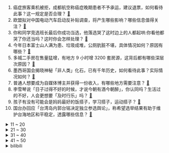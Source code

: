 1. 癌症旅客乘机被拒，成都航空称癌症晚期患者不予承运，建议退票，如何看待此事？这一规定是否合理？ [:link:](https://www.zhihu.com/question/621704426)
2. 欧盟拟对中国电动汽车启动反补贴调查，将产生哪些影响？哪些信息值得关注？ [:link:](https://www.zhihu.com/question/621870838)
3. 你和同学竞选班长最后你成功当选，他落选哭了这时边上的人都起哄:你看他都哭了你还当吗？这时你会怎样处理？ [:link:](https://www.zhihu.com/question/453527581)
4. 今年日本富士山人满为患、垃圾成堆，公厕肮脏不堪，具体情况如何？原因有哪些？ [:link:](https://www.zhihu.com/question/621658473)
5. 多城二手房在售量猛增，有地方 9 小时增 3200 套房源，这背后都有哪些深层次原因？ [:link:](https://www.zhihu.com/question/621738363)
6. 墨西哥国会揭晓神秘「非人类」化石，已有千年历史，如何看待此事？实际情况如何？ [:link:](https://www.zhihu.com/question/621897341)
7. 普通人想要成为自媒体博主并获得一份收入，有哪些地方需要注意？ [:link:](https://www.zhihu.com/question/616765723)
8. 李雪琴说「日子过得不好的时候，才说今朝有酒今朝醉」，你认同吗？生活过的不好，人会更想要「及时行乐」吗？ [:link:](https://www.zhihu.com/question/621466828)
9. 孩子有没有可能会是妈妈最好的饭搭子，学习搭子，运动搭子？ [:link:](https://www.zhihu.com/question/617573352)
10. 国台办回应「台湾岛内郭台铭决定独立参选舆论」，称希望选举结果有助于维护台海地区和平稳定，透露哪些信息？ [:link:](https://www.zhihu.com/question/621811871)
<details>
<summary>11 ~ 20</summary>

11. 中秋+国庆长假快到了，你收到婚礼请柬了吗？越来越多年轻人不喜欢办婚礼，婚礼究竟有必要办吗？ [:link:](https://www.zhihu.com/question/621492813)
12. 华为和小米达成全球专利交叉许可协议，覆盖 5G 通信技术，如何看待此事？ [:link:](https://www.zhihu.com/question/621828059)
13. 如何看待李佳琦连夜道歉「如果我是评论里的那位女生，该有多失望啊」？ [:link:](https://www.zhihu.com/question/621475458)
14. 为什么 400 米被称为最难的径赛项目？ [:link:](https://www.zhihu.com/question/298446697)
15. 为什么电脑一般不能像手机一样一直开机？ [:link:](https://www.zhihu.com/question/619130012)
16. 什么叫无效社交？ [:link:](https://www.zhihu.com/question/400594636)
17. 李佳琦怼网友买不起要看下自身原因，是否会影响双十一的销售额? [:link:](https://www.zhihu.com/question/621486579)
18. 把1万节10伏的电池串联起来，是不是就可以得到100000V的超高电压，在使用中可能出现什么问题？ [:link:](https://www.zhihu.com/question/621049070)
19. 哪句诗让你读起来很难过？ [:link:](https://www.zhihu.com/question/617200638)
20. 清华大学副教授严飞说「我们进入了一个由消费定义自身的社会」，你认为消费习惯可以定义我们是谁吗？ [:link:](https://www.zhihu.com/question/621466875)
</details>
<details>
<summary>21 ~ 30</summary>

21. 可以看看你们家被宠物毁掉的那些物品吗？ [:link:](https://www.zhihu.com/question/621365525)
22. 「金普会」登场，金正恩称「全面无条件支持」俄罗斯，此次会面哪些信息值得关注？ [:link:](https://www.zhihu.com/question/621856121)
23. 一个人吃饭会很孤独吗？ [:link:](https://www.zhihu.com/question/618023855)
24. 猫咪会觉得其他猫更漂亮？还是觉得自己天下「独美」？ [:link:](https://www.zhihu.com/question/621517512)
25. 「当岁月给了你什么好东西，却总担心前面是不是有坑在等着」，为什么我们总有这种忧患意识？这是一件好事吗？ [:link:](https://www.zhihu.com/question/621466842)
26. 不同价位眉笔的成分差异到底有多大？ [:link:](https://www.zhihu.com/question/621636268)
27. 车企对于高龄员工的裁员，是不是意味着车企只喜欢招收年轻人？ [:link:](https://www.zhihu.com/question/619481358)
28. 傅首尔老刘离婚后又复婚，夫妻如何维持亲密关系？怎样打造夫妻间的「新人感」？ [:link:](https://www.zhihu.com/question/621697974)
29. 我现在大学，同学都在备考公务员，但我对这些不感兴趣，是我错了还是他们错了？ [:link:](https://www.zhihu.com/question/620088659)
30. 如何看待著名游戏引擎 Unity 宣布将更改收费模式，收取「运行时费用」？这将造成哪些影响？ [:link:](https://www.zhihu.com/question/621751381)
</details>
<details>
<summary>31 ~ 40</summary>

31. 电影《奥本海默》中的黑白画面与彩色画面分别具有什么含义？ [:link:](https://www.zhihu.com/question/620928849)
32. 「我国儿童青少年总体近视率超 50% 」，如何看待此数据？哪些措施可以有效的保护青少年的视力？ [:link:](https://www.zhihu.com/question/621618839)
33. 相柳直到死，他知道小夭的心意吗？ [:link:](https://www.zhihu.com/question/615417972)
34. 你相册中构图最好的照片是什么？ [:link:](https://www.zhihu.com/question/621418764)
35. 2024 年前有可能出现量产的飞行汽车吗？如果可以那普通人该如何驾驶飞行汽车？ [:link:](https://www.zhihu.com/question/620642183)
36. 利比亚飓风引发灾难性洪水，已致超 5000 人遇难，目前情况如何？为何该飓风破坏力如此大？ [:link:](https://www.zhihu.com/question/621626689)
37. 中南大学学生宿舍需交 400 元租金才能用空调，校方回应空调是租赁公司的，如何看待这一收费模式？ [:link:](https://www.zhihu.com/question/621499400)
38. 你看过的动漫中最难忘的一幕是什么？ [:link:](https://www.zhihu.com/question/612437658)
39. 你最近突然想明白了什么事情？ [:link:](https://www.zhihu.com/question/614213086)
40. 大鹏、林家栋、张颂文主演的《第八个嫌疑人》值得去电影院看吗？ [:link:](https://www.zhihu.com/question/621352767)
</details>
<details>
<summary>41 ~ 50</summary>

41. 如何看待《莲花楼》中陈都灵饰演的乔婉娩？ [:link:](https://www.zhihu.com/question/616310570)
42. 友谊赛德国 2-1 法国，寿星穆勒闪击，萨内、格子破门，哈弗茨献助攻，如何评价这场比赛？ [:link:](https://www.zhihu.com/question/621791332)
43. 如果把一个实心钢球扔进马里亚纳海沟，会发生什么？ [:link:](https://www.zhihu.com/question/620525249)
44. 为什么美白都在秋冬季？秋天如何高效又温和的美白？ [:link:](https://www.zhihu.com/question/621483254)
45. 今年12月份左右想去东北玩，有什么需要注意的？ [:link:](https://www.zhihu.com/question/617919888)
46. 年轻群体涌入黄金市场，专家称「这是投资低龄化趋势的显现」，如何看待这一趋势？年轻人还倾向哪些投资方式？ [:link:](https://www.zhihu.com/question/621709609)
47. 油皮女生如何精简护肤？需要注意什么？ [:link:](https://www.zhihu.com/question/619567742)
48. 什么样子叫做喜欢科研，不喜欢写论文但喜欢解决问题叫吗？ [:link:](https://www.zhihu.com/question/621367052)
49. 多地网友称看到「不明飞行物」，从两束光到一团白，可能是什么？ [:link:](https://www.zhihu.com/question/621973056)
50. 俄国防部称乌军向塞瓦斯托波尔一船厂发射十枚巡航导弹，目前俄乌两国战事进展如何？ [:link:](https://www.zhihu.com/question/621848899)
</details><details>
<summary>bilibili</summary>

</details>